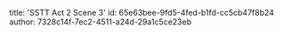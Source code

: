 title: 'SSTT Act 2 Scene 3'
id: 65e63bee-9fd5-4fed-b1fd-cc5cb47f8b24
author: 7328c14f-7ec2-4511-a24d-29a1c5ce23eb
